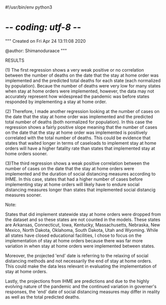 #!/usr/bin/env python3
# -*- coding: utf-8 -*-
"""
Created on Fri Apr 24 13:11:08 2020

@author: Shimanoduraace
"""

RESULTS


(1) The first regression shows a very weak positive or no correlation between 
the number of deaths on the date that the stay at home order was implemented 
and the predicted total deaths for each state (each normalized by population). 
Becaue the number of deaths were very low for many states when stay at home 
orders were implemented, however, the data may not accurately represent how 
widespread the pandemic was before states responded by implementing a stay at
home order. 

(2) Therefore, I made another regression looking at the number of cases
on the date that the stay at home order was implemented and the predicted total
number of deaths (both normalized for population). In this case the regression
shows a fairly positive slope meaning that the number of cases on the date that 
the stay at home order was implemented is positively correlated with the total
number of deaths. This could be evidence that states that waited longer in terms
of caseloads to implement stay at home orders will have a higher fatality 
rate than states that implemented stay at home orders sooner. 

(3)The third regression shows a weak positive correlation between the number of 
cases on the date that the stay at home orders were implemented and the duration
of social distancing measures according to IHME. In this case, states that had 
a higher number of cases before implementing stay at home orders will likely 
have to endure social distancing measures longer than states that implemented 
social distancig measures sooner. 

Note: 

States that did implement statewide stay at home orders were dropped from 
the dataset and so these states are not counted in the models. These states are
Arkansas, Connecticut, Iowa, Kentucky, Massachusetts, Nebraska, New Mexico, 
North Dakota, Oklahoma, South Dakota, Utah and Wyoming. While all states have 
closed educational facilities, I chose to focus on the implementation of stay
at home orders because there was far more variation in when stay at home orders
were implemented between states. 

Moreover, the projected 'end' date is referring to the relaxing of social 
distancing methods and not necessarily the end of stay at home orders. This 
could make the data less relevant in evaluating the implementation of stay at
home orders.

Lastly, the projections from IHME are predictions and due to the highly evolving
nature of the pandemic and the continued variation in governer's responses, the
'end' date of social distancing measures may differ in reality as well as the 
total predicted deaths. 

